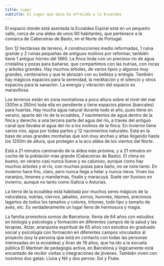 ```yaml
---
title: Lugar
subtitle: El Lugar que Gaia ha ofrecido a la Ecoaldea
---
```


El espacio donde está asentada la Ecoaldea Espiral está en un pequeño
valle, cerca de una aldea de unos 90 habitantes, que pertenece a la
comarca de Cabeceiras de Basto, en el Norte de Portugal.

Son 12 hectáreas de terreno, 4 construcciones medio reformadas, 1 ruina
grande y 2 ruinas pequeñas de antiguos molinos por reformar, también
tiene 1 antiguo hórreo del 1860. La finca linda con un precioso río de
agua cristalina y pozas para bañarse, que compartimos con las nutrias,
con rocas y árboles grandes. Hay muchos árboles, de varios tipos y
algunos muy grandes, centenarios y que te abrazan con su belleza y
energía. También hay mágicos espacios para la serenidad, la meditación y
el silencio y otros espacios para la sanación. La energía y vibración
del espacio es maravillosa.

Los terrenos están en zona montañosa a poca altura sobre el nivel del
mar (300m a 350m) toda ella en pendiente y tiene espacios planos
(bancales) para huertas. Hay mucha agua natural durante todo el año,
pues tiene en verano, aparte del río de la ecoaldea, 7 nacimientos de
agua dentro de la finca y derecho a una tercera parte del agua del río,
a través del antiguo canal que llevaba el agua del río a los molinos de
la finca. En invierno tiene varios ríos, agua por todas partes y 12
nacimientos naturales. Está en la base de unas grandes montañas que son
muy anchas y altas llegando hasta los 1200m de altura, que protegen a la
eco aldea de los vientos del Norte.

Está a 21 minutos caminando de la aldea más próxima, y a 21 minutos en
coche de la población más grande (Cabeceiras de Basto). El clima es
bueno, en verano casi nunca llueve y es caluroso, aunque como hay muchos
árboles y el río, con muchas pozas para baño, no se nota tanto. En
invierno hace frío, claro, pero nunca llega a helar y nunca nieva. Viven
los naranjos, limones y mandarinas, fisalis y maracuyá. Suele ser
lluvioso en invierno, aunque no tanto como Galicia o Asturias.

La tierra de la ecoaldea está habitada por muchos seres mágicos de la
naturaleza, nutrias, ciervos, jabalíes, zorros, hurones, tejones,
preciosos lagartos de todos los tamaños y colores, tritones, todo tipo y
tamaño de aves, etc. Es verdaderamente un lugar lleno de hermosura y
magia.

La familia promotora somos de Barcelona: Xenia de 64 años con estudios
en biología y psicología y formación en diferentes campos de la salud y
las terapias, Atzar, anarquista espiritual de 65 años con estudios en
graduado social y psicología con formación en diferentes campos
vinculados al proyecto (soy la persona que está en contacto con todas
las personas interesadas en la ecoaldea) y Aran de 19 años, que ha ido a
la escuela pública El Martinet de pedagogía activa, en Barcelona y
lógicamente está encantado de recibir visitas o integraciones de
jóvenes. También viven con nosotros dos gatas: Lluna y Nit y dos perros:
Sol y Fluke.
